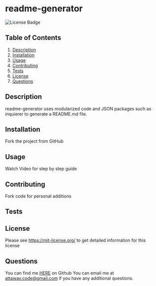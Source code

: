 # readme-generator
![License Badge](https://shields.io/badge/license-MIT-green)
## Table of Contents
1. [Description](#description)
2. [Installation](#installation)
3. [Usage](#usage)
4. [Contributing](#contributing)
5. [Tests](#tests)
6. [License](#license)
7. [Questions](#questions)

## Description
readme-generator uses modularized code and JSON packages such as inquierer to generate a README.md file.
## Installation
Fork the project from GitHub
## Usage
Watch Video for step by step guide
## Contributing
Fork code for personal additions 
## Tests

## License
Please see https://mit-license.org/ to get detailed information for this license

## Questions
You can find me [HERE](https://github.com/Dev-Attaway) on Github
You can email me at attaway.code@gmail.com if you have any additional questions.
